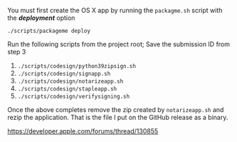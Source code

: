 
You must first create the OS X app by running the `packagme.sh` script with the **_deployment_** option

`./scripts/packageme deploy`

Run the following scripts from the project root;  Save the submission ID 
from step 3

1. `./scripts/codesign/python39zipsign.sh`
2. `./scripts/codesign/signapp.sh`
3. `./scripts/codesign/notarizeapp.sh`
4. `./scripts/codesign/stapleapp.sh `
5. `./scripts/codesign/verifysigning.sh`


Once the above completes remove the zip created by `notarizeapp.sh` and rezip the application.
That is the file I put on the GitHub release as a binary.


https://developer.apple.com/forums/thread/130855
